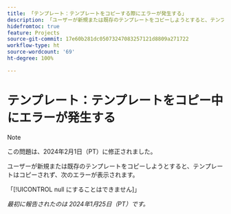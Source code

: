 ```yaml
---
title: 「テンプレート：テンプレートをコピーする際にエラーが発生する」
description: 「ユーザーが新規または既存のテンプレートをコピーしようとすると、テンプレートはコピーされず、エラーが表示される。」
hidefromtoc: true
feature: Projects
source-git-commit: 17e60b281dc05073247083257121d8809a271722
workflow-type: ht
source-wordcount: '69'
ht-degree: 100%

---
```



# テンプレート：テンプレートをコピー中にエラーが発生する

>[!NOTE]
>
>この問題は、2024年2月1日（PT）に修正されました。

ユーザーが新規または既存のテンプレートをコピーしようとすると、テンプレートはコピーされず、次のエラーが表示されます。

「[!UICONTROL null にすることはできません]」

_最初に報告されたのは 2024年1月25日（PT）です。_
